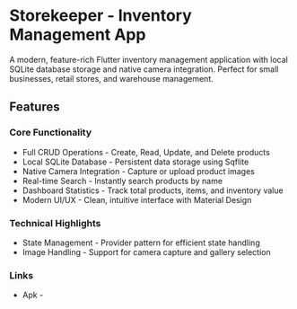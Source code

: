 #  Storekeeper - Inventory Management App

A modern, feature-rich Flutter inventory management application with local SQLite database storage and native camera integration. Perfect for small businesses, retail stores, and warehouse management.

##  Features

### Core Functionality
- Full CRUD Operations - Create, Read, Update, and Delete products
- Local SQLite Database - Persistent data storage using Sqflite
- Native Camera Integration - Capture or upload product images
- Real-time Search - Instantly search products by name
- Dashboard Statistics - Track total products, items, and inventory value
- Modern UI/UX - Clean, intuitive interface with Material Design

### Technical Highlights
- State Management - Provider pattern for efficient state handling
- Image Handling - Support for camera capture and gallery selection

### Links
- Apk - 